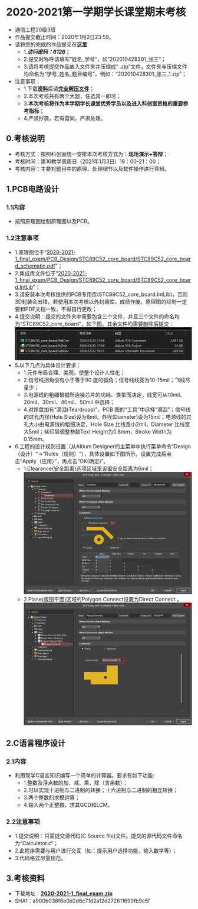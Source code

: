 # 2020-2021第一学期学长课堂期末考核

- 通信工程20级3班
- 作品提交截止时间：2020年1月2日23:59。
- 请将您的完成的作品提交在[**这里**](https://wss.pet/s/4aau43tl75a)
  - 1.***访问密码：6126***；
  - 2.提交时称呼请填写”姓名_学号“，如”202010428301_张三“；
  - 3.请将考核提交作品放入文件夹并压缩成“ .zip”文件，文件夹与压缩文件均命名为“学号_姓名_题目编号”。例如：“202010428301_张三_1.zip”；
- 注意事项：
  - 1.下载[**资料**](##3.考核资料)后请[**完全解压文件**](../../06_PCB_Design-Lesson5/README.md/####注意事项)；
  - 2.本次考核共有两个大题，任选其一即可；
  - 3.**本次考核将作为本学期学长课堂优秀学员以及进入科创室资格的重要参考指标**；
  - 4.严禁抄袭，若有雷同，严肃处理。

## 0.考核说明

- 考核方式：按照科创室统一安排本次考核方式为：**现场演示+答辩**；
- 考核时间：第16教学周周日（2021年1月3日）19：00-21：00；
- 考核内容：主要对题目中的原理、处理细节以及软件操作进行答辩。

## 1.PCB电路设计

### 1.1内容

- 按照原理图绘制原理图以及PCB。

### 1.2注意事项

- 1.原理图位于“[2020-2021-1_final_exam/PCB_Design/STC89C52_core_board/STC89C52_core_board_schematic.pdf](2020-2021-1_final_exam/PCB_Design/STC89C52_core_board/STC89C52_core_board_schematic.pdf)”；
- 2.集成库文件位于“[2020-2021-1_final_exam/PCB_Design/STC89C52_core_board/STC89C52_core_board.IntLib](2020-2021-1_final_exam/PCB_Design/STC89C52_core_board/STC89C52_core_board.IntLib)”；
- 3.请安装本次考核提供的PCB专用库(STC89C52_core_board.IntLib)，否则3D封装会出错，若使用本次考核以外封装库，成绩作废。原理图的绘制一定要和PDF文档一致，不得自行更改；
- 4.提交说明：提交的文件夹中需要包含三个文件，并且三个文件的命名均为“STC89C52_core_board”，如下图。其余文件均需要删除后提交：
![3_fiels](data/img/2020-12-22_16-25-57_img.png)
- 5.以下几点为具体设计要求：
  - 1.元件布局合理、美观，使整个设计人性化；
  - 2.信号线拐角没有小于等于90 度的弧角；信号线线宽为10-15mil；飞线尽量少；
  - 3.电源线的粗细根据所连接芯片的功耗、类型而决定，线宽可从10mil、20mil、30mil、40mil、50mil 中选择；
  - 4.对焊盘加有“滴泪(Teardrops)”，PCB 图的“工具”中选择“滴泪”；信号线的过孔内径(Hole Size)设为8mil，外径(Diameter)设为15mil；电源线的过孔大小由电源线的粗细决定，Hole Size 比线宽小2mil，Diameter 比线宽大5mil；丝印层调整参数Text Height为0.8mm，Stroke Width为0.15mm。
- 6.工程的设计规则设置（从Altium Designer的主菜单中执行菜单命令”Design（设计）“->”Rules（规则）“），具体设置如下图所示，设置完成后点击“Apply（应用）”，再点击“OK(确定)”。
  - 1.Clearance(安全距离)选项区域里设置安全距离为6mil；
![Clearance](data/img/2020-12-22_16-30-40_PCB_Rules_and_Constraints_Editor.png)
  - 2.Plane(版图平面)区域的Polygon Connect设置为Direct Connect 。
![Polygon Connect](data/img/2020-12-22_16-31-31_PCB_Rules_and_Constraints_Editor.png)

## 2.C语言程序设计

### 2.1内容

- 利用现学C语言知识编写一个简单的计算器。要求有如下功能:
  - 1.整数及浮点数的加、减、乘、除（含余数）；
  - 2.可以实现十进制与二进制的转换；十六进制与二进制的相互转换；
  - 3.两个整数的求模运算；
  - 4.输入两个正整数，求其GCD和LCM。

### 2.2注意事项

- 1.提交说明：只需提交源代码(C Source file)文件。提交的源代码文件命名为“Calculator.c“；
- 2.此程序需要与用户进行交互（如：提示用户选择功能、输入数字等）；
- 3.代码格式尽量规范。

## 3.考核资料

- 下载地址：[**2020-2021-1_final_exam.zip**](https://cs-ans.chaoxing.com/download/497b0131ff6e6e7632988648e4363613)
- SHA1：a900b038f6e0d2d6c71d2a12d272611699fb9e5f
